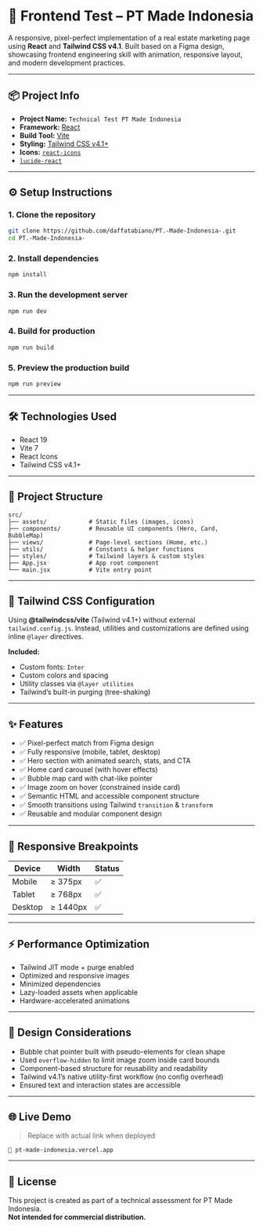 # 🏡 Frontend Test – PT Made Indonesia

A responsive, pixel-perfect implementation of a real estate marketing page using **React** and **Tailwind CSS v4.1**. Built based on a Figma design, showcasing frontend engineering skill with animation, responsive layout, and modern development practices.

---

## 📦 Project Info

- **Project Name:** `Technical Test PT Made Indonesia`
- **Framework:** [React](https://reactjs.org/)
- **Build Tool:** [Vite](https://vitejs.dev/)
- **Styling:** [Tailwind CSS v4.1+](https://tailwindcss.com/)
- **Icons:** [`react-icons`](https://react-icons.github.io/react-icons/)
- [`lucide-react`](https://lucide.dev/icons)

---

## ⚙️ Setup Instructions

### 1. Clone the repository

```bash
git clone https://github.com/daffatabiano/PT.-Made-Indonesia-.git
cd PT.-Made-Indonesia-
```

### 2. Install dependencies

```bash
npm install
```

### 3. Run the development server

```bash
npm run dev
```

### 4. Build for production

```bash
npm run build
```

### 5. Preview the production build

```bash
npm run preview
```

---

## 🛠️ Technologies Used

- React 19
- Vite 7
- React Icons
- Tailwind CSS v4.1+

---

## 🧩 Project Structure

```
src/
├── assets/            # Static files (images, icons)
├── components/        # Reusable UI components (Hero, Card, BubbleMap)
├── views/             # Page-level sections (Home, etc.)
├── utils/             # Constants & helper functions
├── styles/            # Tailwind layers & custom styles
├── App.jsx            # App root component
└── main.jsx           # Vite entry point
```

---

## 🎨 Tailwind CSS Configuration

Using **@tailwindcss/vite** (Tailwind v4.1+) without external `tailwind.config.js`. Instead, utilities and customizations are defined using inline `@layer` directives.

**Included:**
- Custom fonts: `Inter`
- Custom colors and spacing
- Utility classes via `@layer utilities`
- Tailwind’s built-in purging (tree-shaking)

---

## ✨ Features

- ✅ Pixel-perfect match from Figma design
- ✅ Fully responsive (mobile, tablet, desktop)
- ✅ Hero section with animated search, stats, and CTA
- ✅ Home card carousel (with hover effects)
- ✅ Bubble map card with chat-like pointer
- ✅ Image zoom on hover (constrained inside card)
- ✅ Semantic HTML and accessible component structure
- ✅ Smooth transitions using Tailwind `transition` & `transform`
- ✅ Reusable and modular component design

---

## 📱 Responsive Breakpoints

| Device     | Width   | Status |
|------------|---------|--------|
| Mobile     | ≥ 375px | ✅     |
| Tablet     | ≥ 768px | ✅     |
| Desktop    | ≥ 1440px| ✅     |

---

## ⚡ Performance Optimization

- Tailwind JIT mode + purge enabled
- Optimized and responsive images
- Minimized dependencies
- Lazy-loaded assets when applicable
- Hardware-accelerated animations

---

## 🧠 Design Considerations

- Bubble chat pointer built with pseudo-elements for clean shape
- Used `overflow-hidden` to limit image zoom inside card bounds
- Component-based structure for reusability and readability
- Tailwind v4.1’s native utility-first workflow (no config overhead)
- Ensured text and interaction states are accessible

---

## 🌐 Live Demo

> Replace with actual link when deployed

```
🔗 pt-made-indonesia.vercel.app
```

---

## 📄 License

This project is created as part of a technical assessment for PT Made Indonesia.  
**Not intended for commercial distribution.**
